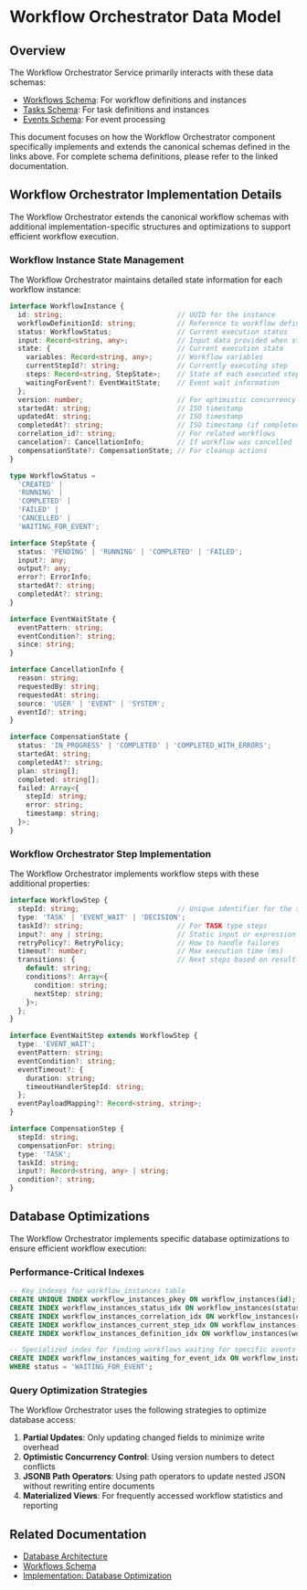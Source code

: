 # Workflow Orchestrator Data Model

## Overview

The Workflow Orchestrator Service primarily interacts with these data schemas:

* [Workflows Schema](./schemas/workflows.md): For workflow definitions and instances
* [Tasks Schema](./schemas/tasks.md): For task definitions and instances
* [Events Schema](./schemas/events.md): For event processing

This document focuses on how the Workflow Orchestrator component specifically implements and extends the canonical schemas defined in the links above. For complete schema definitions, please refer to the linked documentation.

## Workflow Orchestrator Implementation Details

The Workflow Orchestrator extends the canonical workflow schemas with additional implementation-specific structures and optimizations to support efficient workflow execution.

### Workflow Instance State Management

The Workflow Orchestrator maintains detailed state information for each workflow instance:

```typescript
interface WorkflowInstance {
  id: string;                            // UUID for the instance
  workflowDefinitionId: string;          // Reference to workflow definition
  status: WorkflowStatus;                // Current execution status
  input: Record<string, any>;            // Input data provided when started
  state: {                               // Current execution state
    variables: Record<string, any>;      // Workflow variables
    currentStepId?: string;              // Currently executing step
    steps: Record<string, StepState>;    // State of each executed step
    waitingForEvent?: EventWaitState;    // Event wait information
  };
  version: number;                       // For optimistic concurrency control
  startedAt: string;                     // ISO timestamp
  updatedAt: string;                     // ISO timestamp
  completedAt?: string;                  // ISO timestamp (if completed)
  correlation_id?: string;               // For related workflows
  cancelation?: CancellationInfo;        // If workflow was cancelled
  compensationState?: CompensationState; // For cleanup actions
}

type WorkflowStatus = 
  'CREATED' | 
  'RUNNING' | 
  'COMPLETED' | 
  'FAILED' | 
  'CANCELLED' | 
  'WAITING_FOR_EVENT';

interface StepState {
  status: 'PENDING' | 'RUNNING' | 'COMPLETED' | 'FAILED';
  input?: any;
  output?: any;
  error?: ErrorInfo;
  startedAt?: string;
  completedAt?: string;
}

interface EventWaitState {
  eventPattern: string;
  eventCondition?: string;
  since: string;
}

interface CancellationInfo {
  reason: string;
  requestedBy: string;
  requestedAt: string;
  source: 'USER' | 'EVENT' | 'SYSTEM';
  eventId?: string;
}

interface CompensationState {
  status: 'IN_PROGRESS' | 'COMPLETED' | 'COMPLETED_WITH_ERRORS';
  startedAt: string;
  completedAt?: string;
  plan: string[];
  completed: string[];
  failed: Array<{
    stepId: string;
    error: string;
    timestamp: string;
  }>;
}
```

### Workflow Orchestrator Step Implementation

The Workflow Orchestrator implements workflow steps with these additional properties:

```typescript
interface WorkflowStep {
  stepId: string;                        // Unique identifier for the step
  type: 'TASK' | 'EVENT_WAIT' | 'DECISION';
  taskId?: string;                       // For TASK type steps
  input?: any | string;                  // Static input or expression
  retryPolicy?: RetryPolicy;             // How to handle failures
  timeout?: number;                      // Max execution time (ms)
  transitions: {                         // Next steps based on result
    default: string;
    conditions?: Array<{
      condition: string;
      nextStep: string;
    }>;
  };
}

interface EventWaitStep extends WorkflowStep {
  type: 'EVENT_WAIT';
  eventPattern: string;
  eventCondition?: string;
  eventTimeout?: {
    duration: string;
    timeoutHandlerStepId: string;
  };
  eventPayloadMapping?: Record<string, string>;
}

interface CompensationStep {
  stepId: string;
  compensationFor: string;
  type: 'TASK';
  taskId: string;
  input?: Record<string, any> | string;
  condition?: string;
}
```

## Database Optimizations

The Workflow Orchestrator implements specific database optimizations to ensure efficient workflow execution:

### Performance-Critical Indexes

```sql
-- Key indexes for workflow_instances table
CREATE UNIQUE INDEX workflow_instances_pkey ON workflow_instances(id);
CREATE INDEX workflow_instances_status_idx ON workflow_instances(status, updated_at);
CREATE INDEX workflow_instances_correlation_idx ON workflow_instances(correlation_id);
CREATE INDEX workflow_instances_current_step_idx ON workflow_instances((state->>'currentStepId'));
CREATE INDEX workflow_instances_definition_idx ON workflow_instances(workflow_definition_id);

-- Specialized index for finding workflows waiting for specific events
CREATE INDEX workflow_instances_waiting_for_event_idx ON workflow_instances((state->'waitingForEvent'->>'eventPattern')) 
WHERE status = 'WAITING_FOR_EVENT';
```

### Query Optimization Strategies

The Workflow Orchestrator uses the following strategies to optimize database access:

1. **Partial Updates**: Only updating changed fields to minimize write overhead
2. **Optimistic Concurrency Control**: Using version numbers to detect conflicts
3. **JSONB Path Operators**: Using path operators to update nested JSON without rewriting entire documents
4. **Materialized Views**: For frequently accessed workflow statistics and reporting

## Related Documentation

* [Database Architecture](../../database_architecture.md)
* [Workflows Schema](./schemas/workflows.md)
* [Implementation: Database Optimization](./implementation/database_optimization.md)


